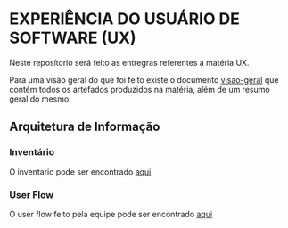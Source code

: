 # EXPERIÊNCIA DO USUÁRIO DE SOFTWARE (UX)

Neste reposítorio será feito as entregras referentes a matéria UX.

Para uma visão geral do que foi feito existe o documento [visao-geral](visao-geral.pdf) que contém todos os artefados produzidos na matéria, além de um resumo geral do mesmo.

## Arquitetura de Informação

### Inventário

O inventario pode ser encontrado [aqui](arquitetura-informacao/inventario.pdf)

### User Flow

O user flow feito pela equipe pode ser encontrado [aqui](arquitetura-informacao/user-flow.jpg)
